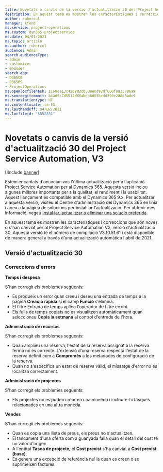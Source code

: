 ```yaml
---
title: Novetats o canvis de la versió d'actualització 30 del Project Service Automation, V3
description: En aquest tema es mostren les característiques i correccions disponibles al Project Service Automation V3, versió d'actualització 30.
author: ruhercul
manager: kfend
ms.service: project-operations
ms.custom: dyn365-projectservice
ms.date: 04/01/2021
ms.topic: article
ms.author: ruhercul
audience: Admin
search.audienceType:
- admin
- customizer
- enduser
search.app:
- D365CE
- D365PS
- ProjectOperations
ms.openlocfilehash: 1169ee13c42e982cb30a40d92df660f8933786a9
ms.sourcegitcommit: b4a05c7d5512d60abdb0d05bedd390e288e8adc9
ms.translationtype: HT
ms.contentlocale: ca-ES
ms.lasthandoff: 04/02/2021
ms.locfileid: "5852831"
---
```

# <a name="whats-new-or-changed-in-project-service-automation-update-release-30-v3"></a>Novetats o canvis de la versió d'actualització 30 del Project Service Automation, V3

[!include [banner](../includes/psa-now-project-operations.md)]

Estem encantats d'anunciar-vos l'última actualització per a l'aplicació Project Service Automation per al Dynamics 365. Aquesta versió inclou algunes millores importants per a la qualitat, el rendiment i la usabilitat. Aquest llançament és compatible amb el Dynamics 365 9.x. Per actualitzar a aquesta versió, visiteu el Centre d'administració del Dynamics 365 en línia i aneu a la pàgina de solucions per instal·lar l'actualització. Per obtenir més informació, vegeu [Instal·lar, actualitzar o eliminar una solució preferida](https://docs.microsoft.com/power-platform/admin/install-remove-preferred-solution).

En aquest tema es mostren les característiques i correccions que són noves o s'han canviat per al Project Service Automation V3, versió d'actualització 30. Aquesta versió té el número de compilació V3.10.51.61 i està disponible de manera general a través d'una actualització automàtica l'abril de 2021.

## <a name="update-release-30"></a>Versió d'actualització 30

### <a name="bug-fixes"></a>Correccions d'errors

**Temps i despesa**

S'han corregit els problemes següents:

- Es produeix un error quan creeu i deseu una entrada de temps a la pàgina **Creació ràpida** si el camp **Funció** s'elimina.
- El filtre Entrada de temps aplica l'operador de filtre erroni.
- Els fulls de temps copiats no es visualitzen automàticament quan seleccioneu **Copia la setmana** al control d'entrada de l'hora.

**Administració de recursos**

S'han corregit els problemes següents:

- Quan amplieu una reserva, l'estat de la reserva assignat a la reserva ferma no és correcte. L'extensió d'una reserva respecta l'estat de la reserva definit com a **Compromès** a les metadades de configuració de la reserva.
- Quan no s'especifica un estat de reserva vàlid, el missatge d'error no es localitza correctament.

**Administració de projectes**

S'han corregit els problemes següents:

- Els projectes no es poden crear en una moneda i incloure-hi tasques relacionades en una altra moneda.

**Vendes**

S'han corregit els problemes següents:

- Quan es copia una llista de preus, els preus no s'actualitzen.
- El tancament d'una oferta com a guanyada falla quan el detall del cost té un valor d'origen.
- A l'entitat **Tasca de projecte**, el **Cost previst** s'ha canviat a **Cost previst (base)**.
- Es genera una excepció de referència nul·la quan es creen o se suprimeixen factures.
